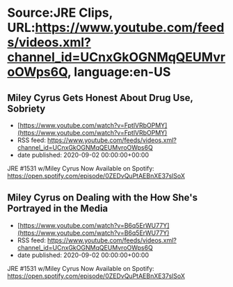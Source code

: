 # Source:JRE Clips, URL:https://www.youtube.com/feeds/videos.xml?channel_id=UCnxGkOGNMqQEUMvroOWps6Q, language:en-US

## Miley Cyrus Gets Honest About Drug Use, Sobriety
 - [https://www.youtube.com/watch?v=FptlVRbOPMY](https://www.youtube.com/watch?v=FptlVRbOPMY)
 - RSS feed: https://www.youtube.com/feeds/videos.xml?channel_id=UCnxGkOGNMqQEUMvroOWps6Q
 - date published: 2020-09-02 00:00:00+00:00

JRE #1531 w/Miley Cyrus Now Available on Spotify:
https://open.spotify.com/episode/0ZEDvQuPtAEBnXE37slSoX

## Miley Cyrus on Dealing with the How She's Portrayed in the Media
 - [https://www.youtube.com/watch?v=B6q5ErWU77Y](https://www.youtube.com/watch?v=B6q5ErWU77Y)
 - RSS feed: https://www.youtube.com/feeds/videos.xml?channel_id=UCnxGkOGNMqQEUMvroOWps6Q
 - date published: 2020-09-02 00:00:00+00:00

JRE #1531 w/Miley Cyrus Now Available on Spotify:
https://open.spotify.com/episode/0ZEDvQuPtAEBnXE37slSoX

